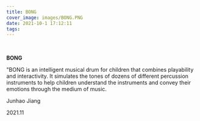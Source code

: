 ```yaml
---
title: BONG
cover_image: images/BONG.PNG
date: 2021-10-1 17:12:11
tags:
---
```




<img alt="" src="https://s2.loli.net/2022/01/16/ZrU3wk5jvDNdpGm.jpg" />


<img alt="" src="https://s2.loli.net/2022/01/16/hXmsznTMOiCBrR5.jpg"/>


<img alt="" src="https://s2.loli.net/2022/01/14/49ML83cKyXqd1zf.jpg" />


<img alt="" src="https://s2.loli.net/2022/01/14/AJYld8mgfLUHntW.jpg" />



**BONG**


"BONG is an intelligent musical drum for children that combines playability and interactivity. It simulates the tones of dozens of different percussion instruments to help children understand the instruments and convey their emotions through the medium of music.

Junhao Jiang 

2021.11



